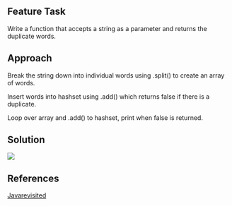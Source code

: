 ## Feature Task

Write a function that accepts a string as a parameter and returns the duplicate words. 

## Approach

Break the string down into individual words using .split() to create an array of words. 

Insert words into hashset using .add() which returns false if there is a duplicate.

Loop over array and .add() to hashset, print when false is returned. 

## Solution 

<img src="401/data_structures_algorithms/src/assets/repeated_word.jpg">

## References

<a href="https://javarevisited.blogspot.com/2015/07/how-to-find-duplicate-words-in-string-java.html"> Javarevisited </a>
